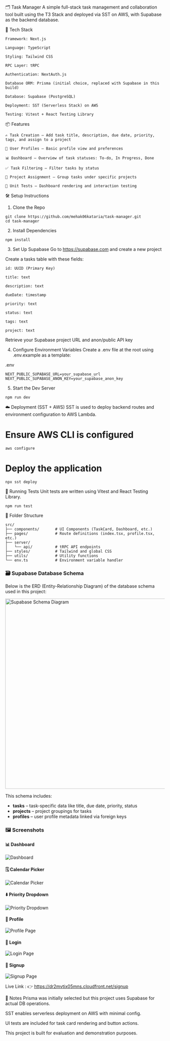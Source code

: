 🗂️ Task Manager
A simple full-stack task management and collaboration tool built using the T3 Stack and deployed via SST on AWS, with Supabase as the backend database.

🚀 Tech Stack
```
Framework: Next.js

Language: TypeScript

Styling: Tailwind CSS

RPC Layer: tRPC

Authentication: NextAuth.js

Database ORM: Prisma (initial choice, replaced with Supabase in this build)

Database: Supabase (PostgreSQL)

Deployment: SST (Serverless Stack) on AWS

Testing: Vitest + React Testing Library
```
📦 Features
```
✍️ Task Creation — Add task title, description, due date, priority, tags, and assign to a project

👤 User Profiles — Basic profile view and preferences

📊 Dashboard — Overview of task statuses: To-do, In Progress, Done

✅ Task Filtering — Filter tasks by status

📎 Project Assignment — Group tasks under specific projects

🧪 Unit Tests — Dashboard rendering and interaction testing
```
🛠️ Setup Instructions
1. Clone the Repo
```
git clone https://github.com/mehak06kataria/task-manager.git
cd task-manager
```
2. Install Dependencies
```
npm install
```
3. Set Up Supabase
Go to https://supabase.com and create a new project

Create a tasks table with these fields:
```
id: UUID (Primary Key)

title: text

description: text

dueDate: timestamp

priority: text

status: text

tags: text

project: text
```
Retrieve your Supabase project URL and anon/public API key

4. Configure Environment Variables
Create a .env file at the root using .env.example as a template:

.env
```
NEXT_PUBLIC_SUPABASE_URL=your_supabase_url
NEXT_PUBLIC_SUPABASE_ANON_KEY=your_supabase_anon_key
```
5. Start the Dev Server
```
npm run dev
```
☁️ Deployment (SST + AWS)
SST is used to deploy backend routes and environment configuration to AWS Lambda.

# Ensure AWS CLI is configured
```
aws configure
```
# Deploy the application
```
npx sst deploy
```
🧪 Running Tests
Unit tests are written using Vitest and React Testing Library.
```
npm run test
```
📁 Folder Structure

```
src/
├── components/       # UI Components (TaskCard, Dashboard, etc.)
├── pages/            # Route definitions (index.tsx, profile.tsx, etc.)
├── server/
│   └── api/          # tRPC API endpoints
├── styles/           # Tailwind and global CSS
├── utils/            # Utility functions
└── env.ts            # Environment variable handler
```

### 🗃️ Supabase Database Schema

Below is the ERD (Entity-Relationship Diagram) of the database schema used in this project:

<img src="/schema-diagram.png" alt="Supabase Schema Diagram" width="600" />

This schema includes:
- **tasks** – task-specific data like title, due date, priority, status
- **projects** – project groupings for tasks
- **profiles** – user profile metadata linked via foreign keys


### 🖼️ Screenshots

#### 📊 Dashboard  
![Dashboard](/dashboard.png)

#### 🗓️ Calendar Picker  
![Calendar Picker](/calendar.png)

#### ⬇️ Priority Dropdown  
![Priority Dropdown](/priority-dropdown.png)

#### 👤 Profile  
![Profile Page](/profile.png)

#### 🔐 Login  
![Login Page](/login.png)

#### 📝 Signup  
![Signup Page](/signup.png)


Live Link : 👉 https://dr2mvtix05mns.cloudfront.net/signup


📌 Notes
Prisma was initially selected but this project uses Supabase for actual DB operations.

SST enables serverless deployment on AWS with minimal config.

UI tests are included for task card rendering and button actions.

This project is built for evaluation and demonstration purposes.

